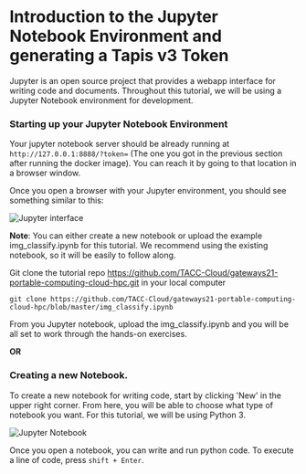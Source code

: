Introduction to the Jupyter Notebook Environment and generating a Tapis v3 Token
===


Jupyter is an open source project that provides a webapp interface for writing code and documents. Throughout this tutorial, we will be using a Jupyter Notebook environment for development. 

### Starting up your Jupyter Notebook Environment

Your jupyter notebook server should be already running at `http://127.0.0.1:8888/?token=` (The one you got in the previous section after running the docker image). You can reach it by going to that location in a browser window.

Once you open a browser with your Jupyter environment, you should see something similar to this: 

<img src="../images/jupyter1.png" class="img-responsive" alt="Jupyter interface"> 

**Note**: You can either create a new notebook or upload the example img_classify.ipynb for this tutorial. We recommend using the existing notebook, so it will be easily to follow along.

Git clone the tutorial repo https://github.com/TACC-Cloud/gateways21-portable-computing-cloud-hpc.git in your local computer
```
git clone https://github.com/TACC-Cloud/gateways21-portable-computing-cloud-hpc/blob/master/img_classify.ipynb

```
From you Jupyter notebook, upload the img_classify.ipynb and you will be all set to work through the hands-on exercises.

**OR**

### Creating a new Notebook.

To create a new notebook for writing code, start by clicking 'New' in the upper right corner. From here, you will be able to choose what type of notebook you want. For this tutorial, we will be using Python 3. 

<img src="../images/jupyter2.png" alt="Jupyter Notebook">

Once you open a notebook, you can write and run python code. To execute a line of code, press `shift + Enter`. 


